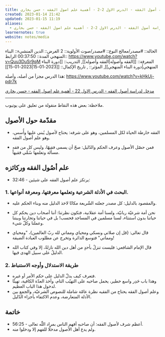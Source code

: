 ```yaml
---
title: مدخل لدراسة أصول الفقه - الدرس الاول 2-2 - أهمية علم اصول الفقه - حسن بخاري
created: 2023-01-14 21:42
updated: 2023-01-15 11:19
aliases:
  - مدخل لدراسة أصول الفقه - الدرس الاول 2-2 - أهمية علم اصول الفقه - حسن بخاري
learnernotes: true
website: notes/media
---
```


الحالة:: #مصدر/معالج
النوع:: #مصدر/صوت
اﻷولوية:: 2
الغرض:: الدين
المنشيء:: البناء المنهجي
المدة:: 00:37:50
الرابط:: <https://www.youtube.com/watch?v=Quu3DuSr9qM>
المعرفة:: [[الفقه وأصوله|الفقه وأصوله]],
التدريب:: [[دورة البناء المنهجي|دورة البناء المنهجي]],
المؤثر:: ,
تاريخ اﻹكمال:: [[2023-01-15|2023-01-15]]

هذا الدرس مجزأ من أصله، وأصله:
<https://www.youtube.com/watch?v=kHkUj-pdr7k>

[مدخل لدراسة أصول الفقه - الدرس الاول 22 - أهمية علم اصول الفقه - حسن بخاري](https://www.youtube.com/watch?v=Quu3DuSr9qM)

---

ملاحظة: بعض هذه النقاط منقولة من تعليق على يوتيوب.

## مقدّمة حول الأصول

- الفقه خارطة الحياة لكل المسلمين، وهو على شرفه: يحتاج لأصول يُبنى عليها وأُسس، وهو علم أصول الفقه.

- فمن حصّل الأصول وعرف الحكم والدّليل: صحّ أن يسمى فقيهًا، وليس كل من فقه مسألة وتعلمها سُمِّي فقيهاً.

## علم أصُول الفقه وركائزه

- 32:46 - يرتكز علم أصول الفقه على شيئين:

### 1. البحث في الأدلة الشرعية وتعلمها معرفتها، ومعرفة أنواعها.

- والمقصود بالدليل: كل مصدر جعلته الشّريعة مكانًا لاخذ الدليل منه وبناء الحكم عليه.

- نحن أمة شرعيّة ربانيّة، ولسنا أمة عقلانية، فتكون نظرتنا: أننا أصحاب دين يحكم كل حياتنا بدون استنثاء، لسنا مسلمين في المساجد فحسب! بل في حياتنا وتجارتنا وبيتنا وعملنا وكلّ شيء.

- قال تعالى: {قل إن صلاتي ونسكي ومحياي ومماتي لله ربّ العالمين}، "ومحياي ومماتي" فتوسع الدائرة وتخرج عن مطلوب العبادة الضيقة!

- قال الإمام الشافعي: فليست تنزلُ بأحدٍ من أهل دين الله نازلةٌ، إلا وفي كتاب الله الدليلُ على سبيل الهدى فيها.

### 2. طريقة الاستدلال وأوجه الاستنباط

- فتعرف كيف يدلّ الدليل على حكم الأمر أو غيره.
- وهذا باب حَدِر واسع خطير، يحمل صاحبه على التهيّب التام، وأخذ العدّة الكافية، تهيئًا لدخول هذا الباب العظيم.
- وعلم أصول الفقه يحتاج من الفقيه نظرة عامّة شاملة للنصوص الشرعيّة، والجمع بين الأدلة المتعارضة، وعدم الاكتفاء بأجزاء الدّليل.

## خاتمة

- 56:25 - أعظم شرف لأصول الفقه: أن صاحبه أفهم الناس بمراد اللّٰه تعالى.
- ولم يدع أهل الأصول مدخلًا للفهم إلا ودخلوا منه.
